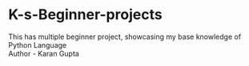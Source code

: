 # K-s-Beginner-projects
This has multiple beginner project, showcasing my base knowledge of Python Language
<br>
Author - Karan Gupta
